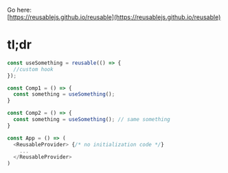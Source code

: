 Go here:  
[https://reusablejs.github.io/reusable](https://reusablejs.github.io/reusable)

# tl;dr
```javascript
const useSomething = reusable(() => {
  //custom hook
});

const Comp1 = () => {
  const something = useSomething();
}

const Comp2 = () => {
  const something = useSomething(); // same something
}

const App = () => (
  <ReusableProvider> {/* no initialization code */}
    ...
  </ReusableProvider>
)
```

